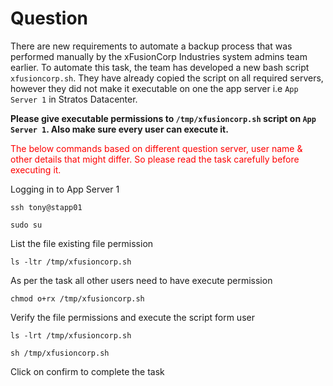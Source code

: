 # Question
There are new requirements to automate a backup process that was performed manually by the xFusionCorp Industries system admins team earlier. To automate this task, the team has developed a new bash script `xfusioncorp.sh`. They have already copied the script on all required servers, however they did not make it executable on one the app server i.e `App Server 1` in Stratos Datacenter.

**Please give executable permissions to `/tmp/xfusioncorp.sh` script on `App Server 1`. Also make sure every user can execute it.**

<span style="color: red;">The below commands based on different question server, user name & other details that might differ. So please read the task carefully before executing it. </span>

Logging in to App Server 1

```
ssh tony@stapp01
```

```
sudo su
```
List the file existing file permission
```
ls -ltr /tmp/xfusioncorp.sh
```
As per the task all other users need to have execute permission
```
chmod o+rx /tmp/xfusioncorp.sh
```
Verify the file permissions and execute the script form user 

```
ls -lrt /tmp/xfusioncorp.sh
```
```
sh /tmp/xfusioncorp.sh
```
Click on confirm to complete the task
